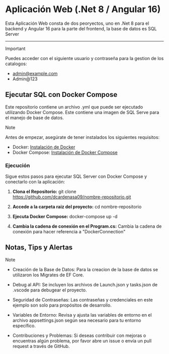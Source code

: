 # Aplicación Web (.Net 8 / Angular 16)
Esta Aplicación Web consta de dos peoryectos, uno en .Net 8 para el backend y Angular 16 para la parte del frontend, la base de datos es SQL Server

-------------------------------

> [!IMPORTANT]
> Puedes acceder con el siguiente usuario y contraseña para la gestion de los catalogos:
> - admin@example.com
> - Admin@123

## Ejecutar SQL con Docker Compose
Este repositorio contiene un archivo .yml que puede ser ejecutado utilizando Docker Compose.
Este contiene una imagen de SQL Serve para el manejo de base de datos.

> [!NOTE]
> Antes de empezar, asegúrate de tener instalados los siguientes requisitos:
> - Docker: [Instalación de Docker](https://docs.docker.com/get-docker/)
> - Docker Compose: [Instalación de Docker Compose](https://docs.docker.com/compose/install/)

### Ejecución

Sigue estos pasos para ejecutar SQL Server con Docker Compose y conectarlo con la aplicación:

1. **Clona el Repositorio:**
   git clone https://github.com/dcardenasa09/nombre-repositorio.git

2. **Accede a la carpeta raiz del proyecto:**
   cd nombre-repositorio

3. **Ejecuta Docker Compose:**
   docker-compose up -d

4. **Cambia la cadena de conexión en el Program.cs:**
   Cambia la cadena de conexión para hacer referencia a "DockerConnection"

## Notas, Tips y Alertas

>[!NOTE]
>
> - Creación de la Base de Datos:
>   Para la creacion de la base de datos se utilizaron los Migrates de EF Core.
>
> - Debug al API:
>   Se incluyen los archivos de Launch.json y tasks.json de .vscode para debugear el proyecto.
>
> - Seguridad de Contraseñas:
>   Las contraseñas y credenciales en este ejemplo son solo para propósitos de desarrollo.
>
> - Variables de Entorno:
>   Revisa y ajusta las variables de entorno en el archivo appsettings.json según sea necesario para tu entorno específico.
>
> - Contribuciones y Problemas:
>   Si deseas contribuir con mejoras o encuentras algún problema, por favor abre un issue o envía un pull request a través de GitHub.

